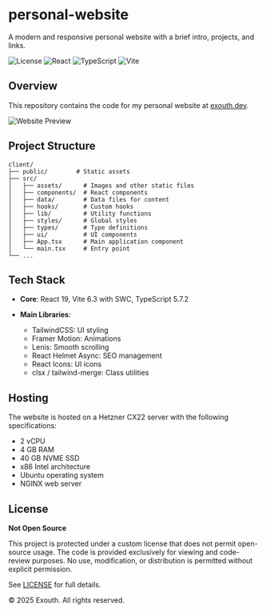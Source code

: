# personal-website

A modern and responsive personal website with a brief intro, projects, and links.

![License](https://img.shields.io/badge/license-View%20Only-red)
![React](https://img.shields.io/badge/React-19.0.0-blue)
![TypeScript](https://img.shields.io/badge/TypeScript-5.7.2-blue)
![Vite](https://img.shields.io/badge/Vite-6.3.0-blue)

## Overview

This repository contains the code for my personal website at [exouth.dev](https://exouth.dev).

![Website Preview](media/preview.gif)

## Project Structure

```
client/
├── public/        # Static assets
├── src/
│   ├── assets/      # Images and other static files
│   ├── components/  # React components
│   ├── data/        # Data files for content
│   ├── hooks/       # Custom hooks
│   ├── lib/         # Utility functions
│   ├── styles/      # Global styles
│   ├── types/       # Type definitions
│   ├── ui/          # UI components
│   ├── App.tsx      # Main application component
│   └── main.tsx     # Entry point
└── ...
```

## Tech Stack

- **Core**: React 19, Vite 6.3 with SWC, TypeScript 5.7.2

- **Main Libraries**:
  - TailwindCSS: UI styling
  - Framer Motion: Animations
  - Lenis: Smooth scrolling
  - React Helmet Async: SEO management
  - React Icons: UI icons
  - clsx / tailwind-merge: Class utilities

## Hosting

The website is hosted on a Hetzner CX22 server with the following specifications:
- 2 vCPU
- 4 GB RAM
- 40 GB NVME SSD
- x86 Intel architecture
- Ubuntu operating system
- NGINX web server

## License

**Not Open Source**

This project is protected under a custom license that does not permit open-source usage. The code is provided exclusively for viewing and code-review purposes. No use, modification, or distribution is permitted without explicit permission.

See [LICENSE](./LICENSE) for full details.

© 2025 Exouth. All rights reserved.